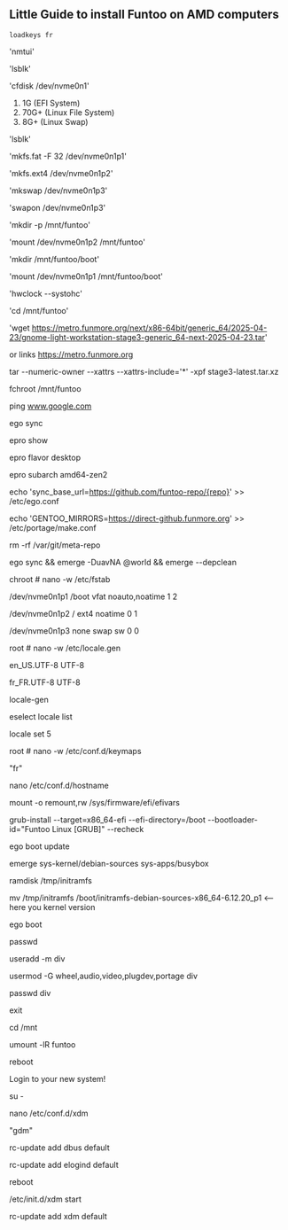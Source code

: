 ## Little Guide to install Funtoo on AMD computers

`loadkeys fr`

'nmtui'

'lsblk'

'cfdisk /dev/nvme0n1'

1. 1G (EFI System)
2. 70G+ (Linux File System)
3. 8G+ (Linux Swap)

'lsblk'

'mkfs.fat -F 32 /dev/nvme0n1p1'

'mkfs.ext4 /dev/nvme0n1p2'

'mkswap /dev/nvme0n1p3'

'swapon /dev/nvme0n1p3'

'mkdir -p /mnt/funtoo'

'mount /dev/nvme0n1p2 /mnt/funtoo'

'mkdir /mnt/funtoo/boot'

'mount /dev/nvme0n1p1 /mnt/funtoo/boot'

'hwclock --systohc'

'cd /mnt/funtoo'

'wget https://metro.funmore.org/next/x86-64bit/generic_64/2025-04-23/gnome-light-workstation-stage3-generic_64-next-2025-04-23.tar'

or links https://metro.funmore.org

tar --numeric-owner --xattrs --xattrs-include='*' -xpf stage3-latest.tar.xz

fchroot /mnt/funtoo

ping www.google.com

ego sync

epro show

epro flavor desktop

epro subarch amd64-zen2

echo 'sync_base_url=https://github.com/funtoo-repo/{repo}' >> /etc/ego.conf

echo 'GENTOO_MIRRORS=https://direct-github.funmore.org' >> /etc/portage/make.conf

rm -rf /var/git/meta-repo

ego sync && emerge -DuavNA @world && emerge --depclean

chroot # nano -w /etc/fstab

/dev/nvme0n1p1     /boot     vfat  noauto,noatime   1 2

/dev/nvme0n1p2     /         ext4  noatime          0 1

/dev/nvme0n1p3     none      swap  sw               0 0

root # nano -w /etc/locale.gen

en_US.UTF-8 UTF-8

fr_FR.UTF-8 UTF-8

locale-gen

eselect locale list

locale set 5

root # nano -w /etc/conf.d/keymaps

"fr"

nano /etc/conf.d/hostname

mount -o remount,rw /sys/firmware/efi/efivars

grub-install --target=x86_64-efi --efi-directory=/boot --bootloader-id="Funtoo Linux [GRUB]" --recheck

ego boot update

emerge  sys-kernel/debian-sources sys-apps/busybox 

ramdisk /tmp/initramfs

mv /tmp/initramfs /boot/initramfs-debian-sources-x86_64-6.12.20_p1  <-- here you kernel version

ego boot

passwd

useradd -m div

usermod -G wheel,audio,video,plugdev,portage div

passwd div

exit

cd /mnt

umount -lR funtoo

reboot

Login to your new system!

su -

nano /etc/conf.d/xdm

"gdm"

rc-update add dbus default

rc-update add elogind default

reboot

/etc/init.d/xdm start

rc-update add xdm default
